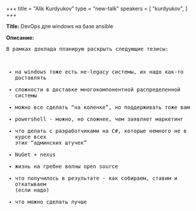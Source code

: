 +++
title = "Alik Kurdyukov"
type = "new-talk"
speakers = [
        "kurdyukov",
]
+++
<div class="span-15  ">
  <div class="span-15  last ">
  <p><strong>Title:</strong>
DevOps для windows на базе ansible
</p>

<p><strong>Описание:</strong></p>

<p><pre style='white-space: pre-wrap;       /* Since CSS 2.1 */
    white-space: -moz-pre-wrap;  /* Mozilla, since 1999 */
    white-space: -pre-wrap;      /* Opera 4-6 */
    white-space: -o-pre-wrap;    /* Opera 7 */
    word-wrap: break-word;     '>
В рамках доклада планирую раскрыть следующие тезисы: 

- на windows тоже есть не-legacy системы, их надо как-то доставлять
- сложности в доставке многокомпонентной распределенной системы
- можно все сделать “на коленке”, но поддерживать тоже вам
- powershell - можно, но сложнее, чем заявляет маркетинг
- что делать с разработчиками на C#, которые немного не в курсе всех этих “админских штучек”
- NuGet + nexus
- жизнь на гребне волны open source
- что получилось в результате - как собираем, ставим и откатываем (если надо)
- что можно сделать лучше


</pre>
</p>
  </div>
</div>